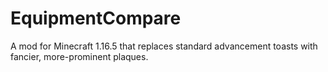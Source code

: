 # EquipmentCompare
A mod for Minecraft 1.16.5 that replaces standard advancement toasts with fancier, more-prominent plaques.